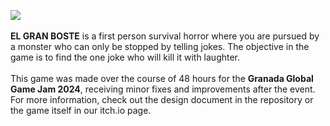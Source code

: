 <img src="https://img.itch.zone/aW1nLzE0OTc2NTgwLnBuZw==/original/v4I%2FYp.png"></img>
<br/> <br/>
**EL GRAN BOSTE** is a first person survival horror where you are pursued by a monster who can only be stopped by telling jokes. The objective in the game is to find the one joke who will kill it with laughter. 
<br/> <br/>
This game was made over the course of 48 hours for the **Granada Global Game Jam 2024**, receiving minor fixes and improvements after the event. For more information, check out the design document in the repository or the game itself in our itch.io page.
